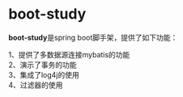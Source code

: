 # boot-study 

**boot-study**是spring boot脚手架，提供了如下功能：

1、提供了多数据源连接mybatis的功能  
2、演示了事务的功能  
3、集成了log4j的使用  
4、过滤器的使用  





